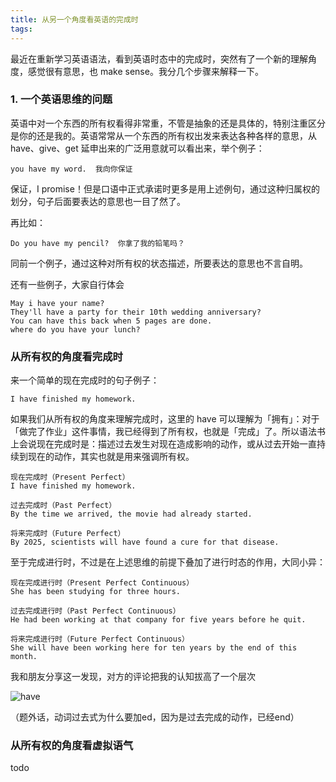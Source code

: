 ```yaml
---
title: 从另一个角度看英语的完成时
tags:
---
```


最近在重新学习英语语法，看到英语时态中的完成时，突然有了一个新的理解角度，感觉很有意思，也 make sense。我分几个步骤来解释一下。

### 1. 一个英语思维的问题
英语中对一个东西的所有权看得非常重，不管是抽象的还是具体的，特别注重区分是你的还是我的。英语常常从一个东西的所有权出发来表达各种各样的意思，从 have、give、get 延申出来的广泛用意就可以看出来，举个例子：

```
you have my word.  我向你保证
```



保证，I promise！但是口语中正式承诺时更多是用上述例句，通过这种归属权的划分，句子后面要表达的意思也一目了然了。

再比如：

```
Do you have my pencil?  你拿了我的铅笔吗？
```

同前一个例子，通过这种对所有权的状态描述，所要表达的意思也不言自明。

还有一些例子，大家自行体会

```
May i have your name?
They'll have a party for their 10th wedding anniversary?
You can have this back when 5 pages are done.
where do you have your lunch?
```

### 从所有权的角度看完成时

来一个简单的现在完成时的句子例子：

```
I have finished my homework.
```

如果我们从所有权的角度来理解完成时，这里的 have 可以理解为「拥有」：对于「做完了作业」这件事情，我已经得到了所有权，也就是「完成」了。所以语法书上会说现在完成时是：描述过去发生对现在造成影响的动作，或从过去开始一直持续到现在的动作，其实也就是用来强调所有权。

```
现在完成时（Present Perfect）
I have finished my homework.

过去完成时（Past Perfect）
By the time we arrived, the movie had already started.

将来完成时（Future Perfect）
By 2025, scientists will have found a cure for that disease.

```



至于完成进行时，不过是在上述思维的前提下叠加了进行时态的作用，大同小异：

```
现在完成进行时（Present Perfect Continuous）
She has been studying for three hours.

过去完成进行时（Past Perfect Continuous）
He had been working at that company for five years before he quit.

将来完成进行时（Future Perfect Continuous）
She will have been working here for ten years by the end of this month.

```



我和朋友分享这一发现，对方的评论把我的认知拔高了一个层次

![have](https://cdn.jsdelivr.net/gh/guaguaguaxia/picx-images-hosting@master/image.6wqlh5vemy.webp)



（题外话，动词过去式为什么要加ed，因为是过去完成的动作，已经end）
 



### 从所有权的角度看虚拟语气

todo



